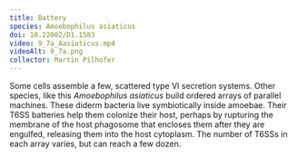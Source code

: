 ```yaml
---
title: Battery
species: Amoebophilus asiaticus 
doi: 10.22002/D1.1583
video: 9_7a_Aasiaticus.mp4
videoAlt: 9_7a.png
collector: Martin Pilhofer
---
```


Some cells assemble a few, scattered type VI secretion systems. Other species, like this *Amoebophilus asiaticus* build ordered arrays of parallel machines. These diderm bacteria live symbiotically inside amoebae. Their T6SS batteries help them colonize their host, perhaps by rupturing the membrane of the host phagosome that encloses them after they are engulfed, releasing them into the host cytoplasm. The number of T6SSs in each array varies, but can reach a few dozen.

